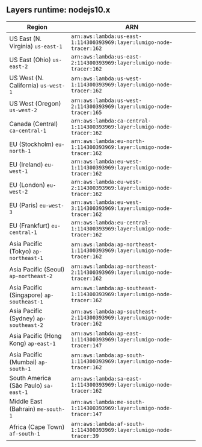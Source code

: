 Layers runtime: nodejs10.x
----
| Region | ARN |
| --- | --- |
|US East (N. Virginia)  `us-east-1`|`arn:aws:lambda:us-east-1:114300393969:layer:lumigo-node-tracer:162`|
|US East (Ohio)  `us-east-2`|`arn:aws:lambda:us-east-2:114300393969:layer:lumigo-node-tracer:162`|
|US West (N. California)  `us-west-1`|`arn:aws:lambda:us-west-1:114300393969:layer:lumigo-node-tracer:162`|
|US West (Oregon)  `us-west-2`|`arn:aws:lambda:us-west-2:114300393969:layer:lumigo-node-tracer:165`|
|Canada (Central)  `ca-central-1`|`arn:aws:lambda:ca-central-1:114300393969:layer:lumigo-node-tracer:162`|
|EU (Stockholm)  `eu-north-1`|`arn:aws:lambda:eu-north-1:114300393969:layer:lumigo-node-tracer:162`|
|EU (Ireland)  `eu-west-1`|`arn:aws:lambda:eu-west-1:114300393969:layer:lumigo-node-tracer:162`|
|EU (London)  `eu-west-2`|`arn:aws:lambda:eu-west-2:114300393969:layer:lumigo-node-tracer:162`|
|EU (Paris)  `eu-west-3`|`arn:aws:lambda:eu-west-3:114300393969:layer:lumigo-node-tracer:162`|
|EU (Frankfurt)  `eu-central-1`|`arn:aws:lambda:eu-central-1:114300393969:layer:lumigo-node-tracer:162`|
|Asia Pacific (Tokyo)  `ap-northeast-1`|`arn:aws:lambda:ap-northeast-1:114300393969:layer:lumigo-node-tracer:162`|
|Asia Pacific (Seoul)  `ap-northeast-2`|`arn:aws:lambda:ap-northeast-2:114300393969:layer:lumigo-node-tracer:162`|
|Asia Pacific (Singapore)  `ap-southeast-1`|`arn:aws:lambda:ap-southeast-1:114300393969:layer:lumigo-node-tracer:162`|
|Asia Pacific (Sydney)  `ap-southeast-2`|`arn:aws:lambda:ap-southeast-2:114300393969:layer:lumigo-node-tracer:162`|
|Asia Pacific (Hong Kong)  `ap-east-1`|`arn:aws:lambda:ap-east-1:114300393969:layer:lumigo-node-tracer:147`|
|Asia Pacific (Mumbai)  `ap-south-1`|`arn:aws:lambda:ap-south-1:114300393969:layer:lumigo-node-tracer:162`|
|South America (São Paulo)  `sa-east-1`|`arn:aws:lambda:sa-east-1:114300393969:layer:lumigo-node-tracer:162`|
|Middle East (Bahrain)  `me-south-1`|`arn:aws:lambda:me-south-1:114300393969:layer:lumigo-node-tracer:147`|
|Africa (Cape Town)  `af-south-1`|`arn:aws:lambda:af-south-1:114300393969:layer:lumigo-node-tracer:39`|
